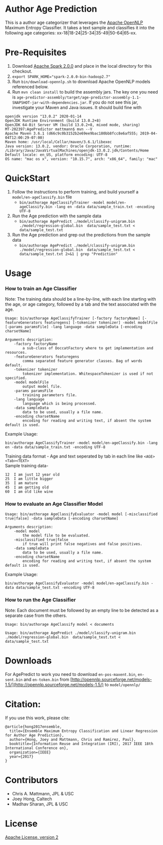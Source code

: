 # Author Age Prediction
This is a author age categorizer that leverages the [Apache OpenNLP](https://opennlp.apache.org/) Maximum Entropy Classifier. It takes a text sample and classifies it into the following age categories: xx-18|18-24|25-34|35-49|50-64|65-xx. 


# Pre-Requisites

  1. Download [Apache Spark 2.0.0](https://archive.apache.org/dist/spark/spark-2.0.0/spark-2.0.0-bin-hadoop2.7.tgz) and place in the local directory for this checkout.
  2. `export SPARK_HOME="spark-2.0.0-bin-hadoop2.7"`
  3. Run `bin/download-opennlp.sh` to download Apache OpenNLP models referenced below.
  4. Run `mvn clean install` to build the assembly jars. The key one you need is `age-predictor-assembly/target/age-predictor-assembly-1.1-SNAPSHOT-jar-with-dependencies.jar`. If you do not see this jar, investigate your Maven and Java issues. It should build fine with

```
openjdk version "13.0.2" 2020-01-14
OpenJDK Runtime Environment (build 13.0.2+8)
OpenJDK 64-Bit Server VM (build 13.0.2+8, mixed mode, sharing)
MT-202397:AgePredictor mattmann$ mvn --V
Apache Maven 3.6.1 (d66c9c0b3152b2e69ee9bac180bb8fcc8e6af555; 2019-04-04T12:00:29-07:00)
Maven home: /usr/local/Cellar/maven/3.6.1/libexec
Java version: 13.0.2, vendor: Oracle Corporation, runtime: /Library/Java/JavaVirtualMachines/openjdk-13.0.2.jdk/Contents/Home
Default locale: en_US, platform encoding: UTF-8
OS name: "mac os x", version: "10.15.7", arch: "x86_64", family: "mac"     
```

# QuickStart

  1. Follow the instructions to perform training, and build yourself a `model/en-ageClassify.bin` file
     *  `bin/authorage AgeClassifyTrainer -model model/en-ageClassify.bin -lang en -data data/sample_train.txt -encoding UTF-8`
  2. Run the Age prediction with the sample data
     * `bin/authorage AgePredict ./model/classify-unigram.bin ./model/regression-global.bin  data/sample_test.txt < data/sample_test.txt`
  3. Run the Age prediction and grep out the predictions from the sample data
     * `bin/authorage AgePredict ./model/classify-unigram.bin ./model/regression-global.bin  data/sample_test.txt < data/sample_test.txt 2>&1 | grep "Prediction"`
    

# Usage
### How to train an Age Classifier

Note: The training data should be a line-by-line, with each line starting with the age, or age category, followed by a tab and the text associated with the age. 

``` shell
Usage: bin/authorage AgeClassifyTrainer [-factory factoryName] [-featureGenerators featuregens] [-tokenizer tokenizer] -model modelFile [-params paramsFile] -lang language -data sampleData [-encoding charsetName]

Arguments description:
	-factory factoryName
        a sub-class of DoccatFactory where to get implementation and resources.
	-featureGenerators featuregens
	    comma separated feature generator classes. Bag of words default.
	-tokenizer tokenizer
        tokenizer implementation. WhitespaceTokenizer is used if not specified.
	-model modelFile
        output model file.
	-params paramsFile
	    training parameters file.
	-lang language
	    language which is being processed.
	-data sampleData
	    data to be used, usually a file name.
	-encoding charsetName
	    encoding for reading and writing text, if absent the system default is used.
```
Example Usage:
``` shell
bin/authorage AgeClassifyTrainer -model model/en-ageClassify.bin -lang en -data data/sample_train.txt -encoding UTF-8
```
Training data format - Age and text seperated by tab in each line like `<AGE><Tab><TEXT>`    
Sample training data-
```
12	I am just 12 year old
25	I am little bigger
35	I am mature
45	I am getting old
60	I am old like wine
```
### How to evaluate an Age Classifier Model

```shell
Usage: bin/authorage AgeClassifyEvaluator -model model [-misclassified true|false] -data sampleData [-encoding charsetName]

Arguments description:
	-model model
		the model file to be evaluated.
	-misclassified true|false
		if true will print false negatives and false positives.
	-data sampleData
		data to be used, usually a file name.
	-encoding charsetName
		encoding for reading and writing text, if absent the system default is used.
```

Example Usage:
```shell
bin/authorage AgeClassifyEvaluator -model model/en-ageClassify.bin -data data/sample_test.txt -encoding UTF-8
```

### How to run the Age Classifier

Note: Each document must be followed by an empty line to be detected as a separate case from the others.

```shell
Usage: bin/authorage AgeClassify model < documents
```

```shell
Usage: bin/authorage AgePredict ./model/classify-unigram.bin ./model/regression-global.bin  data/sample_test.txt < data/sample_test.txt
```

# Downloads
For AgePredict to work you need to download `en-pos-maxent.bin`, `en-sent.bin` and `en-token.bin` from [http://opennlp.sourceforge.net/models-1.5/](http://opennlp.sourceforge.net/models-1.5/) to `model/opennlp/`

# Citation:

If you use this work, please cite:

```
@article{hong2017ensemble,
  title={Ensemble Maximum Entropy Classification and Linear Regression for Author Age Prediction},
  author={Hong, Joey and Mattmann, Chris and Ramirez, Paul},
  booktitle={Information Reuse and Integration (IRI), 2017 IEEE 18th International Conference on},
  organization={IEEE}
  year={2017}
}
```

# Contributors
* Chris A. Mattmann, JPL & USC
* Joey Hong, Caltech
* Madhav Sharan, JPL & USC

# License 
[Apache License, version 2](http://www.apache.org/licenses/LICENSE-2.0)
